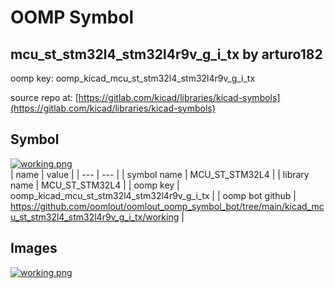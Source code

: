 # OOMP Symbol  
## mcu_st_stm32l4_stm32l4r9v_g_i_tx  by arturo182  
  
oomp key: oomp_kicad_mcu_st_stm32l4_stm32l4r9v_g_i_tx  
  
source repo at: [https://gitlab.com/kicad/libraries/kicad-symbols](https://gitlab.com/kicad/libraries/kicad-symbols)  
## Symbol  
  
[![working.png](working_600.png)](working.png)  
| name | value | 
| --- | --- | 
| symbol name | MCU_ST_STM32L4 | 
| library name | MCU_ST_STM32L4 | 
| oomp key | oomp_kicad_mcu_st_stm32l4_stm32l4r9v_g_i_tx | 
| oomp bot github | https://github.com/oomlout/oomlout_oomp_symbol_bot/tree/main/kicad_mcu_st_stm32l4_stm32l4r9v_g_i_tx/working | 
## Images  
  
[![working.png](working_140.png)](working.png)  
